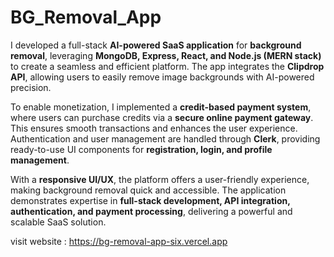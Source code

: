 # BG_Removal_App

I developed a full-stack **AI-powered SaaS application** for **background removal**, leveraging **MongoDB, Express, React, and Node.js (MERN stack)** to create a seamless and efficient platform. The app integrates the **Clipdrop API**, allowing users to easily remove image backgrounds with AI-powered precision.  

To enable monetization, I implemented a **credit-based payment system**, where users can purchase credits via a **secure online payment gateway**. This ensures smooth transactions and enhances the user experience. Authentication and user management are handled through **Clerk**, providing ready-to-use UI components for **registration, login, and profile management**.  

With a **responsive UI/UX**, the platform offers a user-friendly experience, making background removal quick and accessible. The application demonstrates expertise in **full-stack development, API integration, authentication, and payment processing**, delivering a powerful and scalable SaaS solution.


visit website : https://bg-removal-app-six.vercel.app
